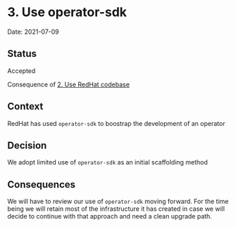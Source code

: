 # 3. Use operator-sdk

Date: 2021-07-09

## Status

Accepted

Consequence of [2. Use RedHat codebase](0002-use-rh-codebase.md)

## Context

RedHat has used `operator-sdk` to boostrap the development of an operator

## Decision

We adopt limited use of `operator-sdk` as an initial scaffolding method

## Consequences

We will have to review our use of `operator-sdk` moving forward. For the time being we will retain most of the infrastructure it has created 
in case we will decide to continue with that approach and need a clean upgrade path.
